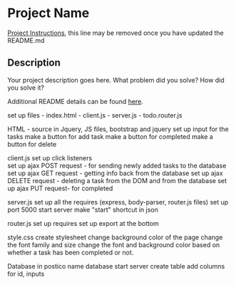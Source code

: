 # Project Name

[Project Instructions](./INSTRUCTIONS.md), this line may be removed once you have updated the README.md

## Description

Your project description goes here. What problem did you solve? How did you solve it?

Additional README details can be found [here](https://github.com/PrimeAcademy/readme-template/blob/master/README.md).


set up files
    - index.html 
    - client.js
    - server.js
    - todo.router.js

HTML -
    source in Jquery, JS files, bootstrap and jquery 
    set up input for the tasks
    make a button for add task
    make a button for completed
    make a button for delete

client.js
    set up click listeners    
    set up ajax POST request - for sending newly added tasks to the database
    set up ajax GET request - getting info back from the database
    set up ajax DELETE request - deleting a task from the DOM and from the database
    set up ajax PUT request- for completed 

server.js
    set up all the requires (express, body-parser, router.js files)
    set up port 5000
    start server
    make "start" shortcut in json

router.js
    set up requires
    set up export at the bottom

style.css
    create stylesheet
    change background color of the page
    change the font family and size
    change the font and background color based on whether a task has been completed or not.     

Database in postico
    name database
    start server
    create table
    add columns for id, inputs    
    
